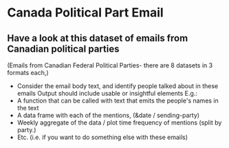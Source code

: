 # Canada Political Part Email

## Have a look at this dataset of emails from Canadian political parties
(Emails from Canadian Federal Political Parties- there are 8 datasets in 3 formats each,)

- Consider the email body text, and identify people talked about in these emails
Output should include usable or insightful elements
E.g.:
- A function that can be called with text that emits the people's names in the text
- A data frame with each of the mentions, (&date / sending-party)
- Weekly aggregate of the data / plot time frequency of mentions (split by party.)
- Etc. (i.e. if you want to do something else with these emails)
